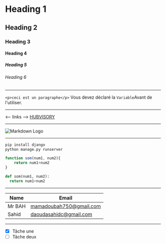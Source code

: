 # Heading 1
## Heading 2
### Heading 3
#### Heading 4
##### Heading 5
###### Heading 6
---

`<p>ceci est un paragraphe</p>`
Vous devez déclaré la `Variable`Avant de l'utiliser.
___
<-- links -->
[HUBVISORY](https://hubvisory.com/blog/le-daily-scrum-meeting/ "pour bien comprendre les cérémonies SCRUM")
___
<!-- ?Images -->
![Markdown Logo](https://markdown-here.com/img/icon256.png)
___
<!-- Codes -->

```bash
pip install django
python manage.py runserver
```
```javascript
function som(num1, num2){
    return num1+num2
}
```
```python
def som(num1, num2):
  return num1+num2
```
___
<!-- ?Tables -->
|   Name    |   Email               |
| --------- |  ------------------   |
| Mr BAH    |mamadoubah750@gmail.com|
| Sahid     |daoudasahidc@gmail.com |
___
* [x] Tâche une
* [ ] Tâche deux
